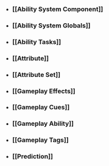 - ### [[Ability System Component]]
- ### [[Ability System Globals]]
- ### [[Ability Tasks]]
- ### [[Attribute]]
- ### [[Attribute Set]]
- ### [[Gameplay Effects]]
- ### [[Gameplay Cues]]
- ### [[Gameplay Ability]]
- ### [[Gameplay Tags]]
- ### [[Prediction]]